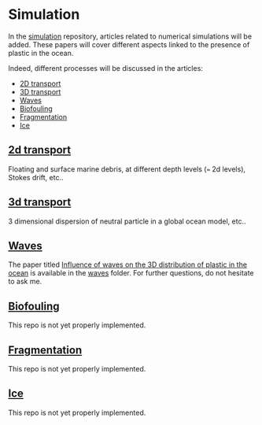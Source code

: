 # Simulation 
In the [simulation](https://github.com/RaphaelBajon/plastic-progress/tree/main/simulation) repository, articles related to numerical simulations will be added. These papers will cover different aspects linked to the presence of plastic in the ocean. 

Indeed, different processes will be discussed in the articles:
- [2D transport](transport-2d)
- [3D transport](transport-3d)
- [Waves](waves)
- [Biofouling](biofouling)
- [Fragmentation](fragmentation)
- [Ice](ice)

## [2d transport](transport-2d)

Floating and surface marine debris, at different depth levels (`≈` 2d levels), Stokes drift, etc..  

## [3d transport](transport-3d)

3 dimensional dispersion of neutral particle in a global ocean model, etc..

## [Waves](waves)

The paper titled [Influence of waves on the 3D distribution of plastic in the ocean](https://github.com/RaphaelBajon/plastic-progress/tree/main/simulation/waves/Bajon_2023.pdf) is available in the [waves](https://github.com/RaphaelBajon/plastic-progress/tree/main/simulation/waves) folder. For further questions, do not hesitate to ask me.  

## [Biofouling](biofouling)

This repo is not yet properly implemented. 

## [Fragmentation](fragmentation)

This repo is not yet properly implemented. 

## [Ice](ice)

This repo is not yet properly implemented. 
